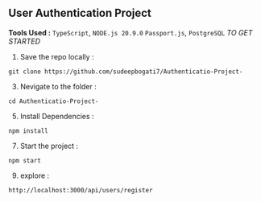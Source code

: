 ## User Authentication Project 

**Tools Used :** `TypeScript`, `NODE.js 20.9.0` `Passport.js`, `PostgreSQL`
*TO GET STARTED*

1. Save the repo locally : <br>
```
git clone https://github.com/sudeepbogati7/Authenticatio-Project-
 ```

3. Nevigate to the folder :<br>
```
cd Authenticatio-Project-
 ```

5. Install Dependencies : <br>
 ```
npm install
```

 7. Start the project :<br>
```
npm start
 ```

9. explore : <br>
```
http://localhost:3000/api/users/register
```
